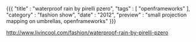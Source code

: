 {{{
    "title"    : "waterproof rain by pirelli pzero",
    "tags"     : [ "openframeworks" ],
    "category" : "fashion show",
    "date"     : "2012",
    "preview"  : "small projection mapping on umbrellas, openframeworks"
}}}

http://www.livincool.com/fashion/waterproof-rain-by-pirelli-pzero